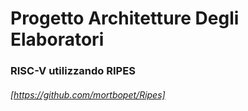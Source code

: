 # Progetto Architetture Degli Elaboratori
### RISC-V utilizzando RIPES
###### [https://github.com/mortbopet/Ripes]

[^note]: Progetto architetture degli elaboratori anno accademico 2021/2022. 
